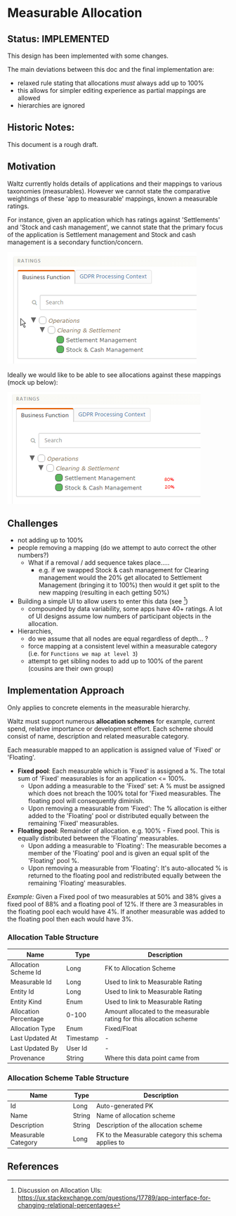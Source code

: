 # Measurable Allocation

## Status: IMPLEMENTED

This design has been implemented with some changes.

The main deviations between this doc and the final implementation are:

- relaxed rule stating that allocations _must_ always add up to 100%
- this allows for simpler editing experience as partial mappings are allowed
- hierarchies are ignored


## Historic Notes:
 

This document is a rough draft.  


## Motivation

Waltz currently holds details of applications and their mappings to various 
taxonomies (measurables).  However we cannot state the comparative weightings 
of these 'app to measurable' mappings, known a measurable ratings.

For instance, given an application which has ratings against 'Settlements' and 
'Stock and cash management', we cannot state that the primary focus of the application 
is Settlement management and Stock and cash management is a secondary function/concern.

![Without Allocations](images/1.png)

Ideally we would like to be able to see allocations against these mappings (mock up below):

![With Allocations](images/2.png)


## Challenges
- not adding up to 100%
- people removing a mapping (do we attempt to auto correct the other numbers?)
  - What if a removal / add sequence takes place.....
     - e.g. if we swapped Stock & cash management for Clearing management would the 20% get allocated to Settlement Management (bringing it to 100%) then would it get split to the new mapping (resulting in each getting 50%)
- Building a simple UI to allow users to enter this data (see [^1])
  - compounded by data variability, some apps have 40+ ratings.  A lot of UI designs assume low numbers of participant objects in the allocation.
- Hierarchies,
  - do we assume that all nodes are equal regardless of depth... ? 
  - force mapping at a consistent level within a measurable category (i.e. for `Functions we map at level 3`)
  - attempt to get sibling nodes to add up to 100% of the parent (cousins are their own group)
  
  
## Implementation Approach
  
Only applies to concrete elements in the measurable hierarchy.
  
Waltz must support numerous **allocation schemes** for example, 
current spend, relative importance or development effort. 
Each scheme should consist of name, description and related 
measurable category. 


Each measurable mapped to an application is assigned value of
 'Fixed' or 'Floating'.  

- **Fixed pool**: Each measurable which is 'Fixed' is assigned a %. The total sum of 'Fixed' measurables is for an application <= 100%.
  - Upon adding a measurable to the 'Fixed' set: A % must be assigned which does not breach the 100% total for 'Fixed measurables. The floating pool will consequently diminish.
  - Upon removing a measurable from 'Fixed': The % allocation is either added to the 'Floating' pool or distributed equally between the remaining 'Fixed' measurables. 
- **Floating pool**: Remainder of allocation. e.g. 100% - Fixed pool. This is equally distributed between the 'Floating' measurables.
  - Upon adding a measurable to 'Floating': The measurable becomes a member of the 'Floating' pool and is given an equal split of the 'Floating' pool %.
  - Upon removing a measurable from 'Floating': It's auto-allocated % is returned to the floating pool and redistributed equally between the remaining 'Floating' measurables.

_Example:_  Given a Fixed pool of two measurables at 50% and 38% gives a fixed pool of 88% 
and a floating pool of 12%. If there are 3 measurables in the floating pool each would 
have 4%.  If another measurable was added to the floating pool then each would have 3%.  


### Allocation Table Structure

Name | Type | Description
--- | --- | ---
Allocation Scheme Id | Long | FK to Allocation Scheme
Measurable Id | Long | Used to link to Measurable Rating
Entity Id | Long | Used to link to Measurable Rating
Entity Kind | Enum | Used to link to Measurable Rating
Allocation Percentage | 0-100 | Amount allocated to the measurable rating for this allocation scheme
Allocation Type | Enum | Fixed/Float
Last Updated At | Timestamp | -
Last Updated By | User Id | -
Provenance | String | Where this data point came from

### Allocation Scheme Table Structure

Name | Type | Description
--- | --- | ---
Id | Long | Auto-generated PK
Name | String | Name of allocation scheme
Description | String | Description of the allocation scheme
Measurable Category | Long | FK to the Measurable category this schema applies to


## References
[^1]: Discussion on Allocation UIs: https://ux.stackexchange.com/questions/17789/app-interface-for-changing-relational-percentages